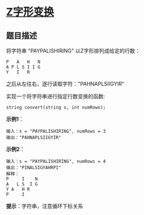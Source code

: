 # [Z字形变换][Title]

## 题目描述

将字符串 "PAYPALISHIRING" 以Z字形排列成给定的行数：

    P   A   H   N
    A P L S I I G
    Y   I   R

之后从左往右，逐行读取字符："PAHNAPLSIIGYIR"

实现一个将字符串进行指定行数变换的函数:

`string convert(string s, int numRows);`

**示例1**：

    输入：s = "PAYPALISHIRING", numRows = 3
    输出："PAHNAPLSIIGYIR"

**示例2**：

    输入：s = "PAYPALISHIRING", numRows = 4
    输出："PINALSIGYAHRPI"
    解释：
    P     I    N
    A   L S  I G
    Y A   H R
    P     I

**提示**：字符串，注意循环下标关系

[Title]: https://leetcode-cn.com/problems/zigzag-conversion/description/